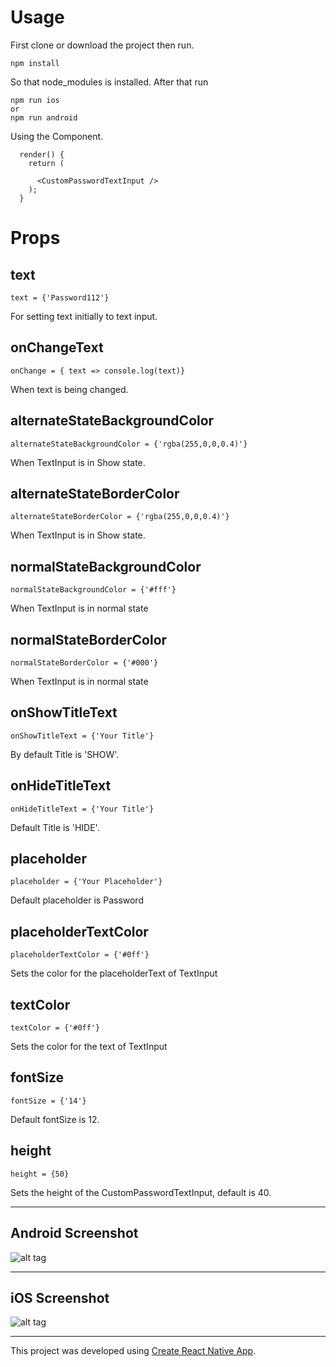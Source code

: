 # Usage
First clone or download the project then run. 

```
npm install
```
So that node_modules is installed. After that run

```
npm run ios 
or
npm run android
```

Using the Component.

```
  render() {
    return (

      <CustomPasswordTextInput />
    );
  }
```

# Props
## text
```
text = {'Password112'}
```
For setting text initially to text input.

## onChangeText
```
onChange = { text => console.log(text)}
```
When text is being changed.

## alternateStateBackgroundColor
```
alternateStateBackgroundColor = {'rgba(255,0,0,0.4)'}
```
When TextInput is in Show state.

## alternateStateBorderColor
```
alternateStateBorderColor = {'rgba(255,0,0,0.4)'}
```
When TextInput is in Show state.


## normalStateBackgroundColor
```
normalStateBackgroundColor = {'#fff'}
```
When TextInput is in normal state

## normalStateBorderColor
```
normalStateBorderColor = {'#000'}
```
When TextInput is in normal state

## onShowTitleText
```
onShowTitleText = {'Your Title'}
```
By default Title is 'SHOW'.

## onHideTitleText
```
onHideTitleText = {'Your Title'}
```
Default Title is 'HIDE'.

## placeholder
```
placeholder = {'Your Placeholder'}
```
Default placeholder is Password

## placeholderTextColor
```
placeholderTextColor = {'#0ff'}
```
Sets the color for the placeholderText of TextInput

## textColor
```
textColor = {'#0ff'}
```
Sets the color for the text of TextInput

## fontSize
```
fontSize = {'14'}
```
Default fontSize is 12.

## height
```
height = {50}
```
Sets the height of the CustomPasswordTextInput, default is 40.

<hr>

## Android Screenshot
![alt tag](https://github.com/iaaqib/CustomPasswordTextInput/blob/master/Screenshots/android-customtextinput.png)

<hr>

## iOS Screenshot
![alt tag](https://github.com/iaaqib/CustomPasswordTextInput/blob/master/Screenshots/ios-customtextinput.png)

<hr>

This project was developed using [Create React Native App](https://github.com/react-community/create-react-native-app).


